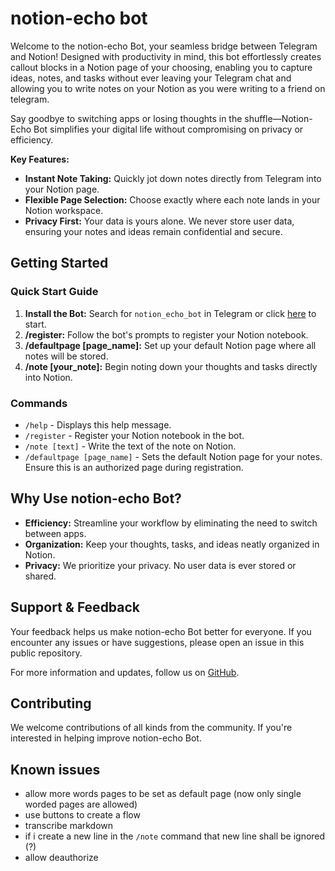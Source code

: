# notion-echo bot

Welcome to the notion-echo Bot, your seamless bridge between Telegram and Notion! Designed with productivity in mind, this bot effortlessly creates callout blocks in a Notion page of your choosing, enabling you to capture ideas, notes, and tasks without ever leaving your Telegram chat and allowing you to write notes on your Notion as you were writing to a friend on telegram. 

Say goodbye to switching apps or losing thoughts in the shuffle—Notion-Echo Bot simplifies your digital life without compromising on privacy or efficiency.

**Key Features:**
- **Instant Note Taking:** Quickly jot down notes directly from Telegram into your Notion page.
- **Flexible Page Selection:** Choose exactly where each note lands in your Notion workspace.
- **Privacy First:** Your data is yours alone. We never store user data, ensuring your notes and ideas remain confidential and secure.

## Getting Started

### Quick Start Guide

1. **Install the Bot:** Search for `notion_echo_bot` in Telegram or click [here](https://t.me/notion_echo_bot) to start.
2. **/register:** Follow the bot's prompts to register your Notion notebook.
3. **/defaultpage [page_name]:** Set up your default Notion page where all notes will be stored.
4. **/note [your_note]:** Begin noting down your thoughts and tasks directly into Notion.

### Commands

- `/help` - Displays this help message.
- `/register` - Register your Notion notebook in the bot.
- `/note [text]` - Write the text of the note on Notion.
- `/defaultpage [page_name]` - Sets the default Notion page for your notes. Ensure this is an authorized page during registration.

## Why Use notion-echo Bot?

- **Efficiency:** Streamline your workflow by eliminating the need to switch between apps.
- **Organization:** Keep your thoughts, tasks, and ideas neatly organized in Notion.
- **Privacy:** We prioritize your privacy. No user data is ever stored or shared.

## Support & Feedback

Your feedback helps us make notion-echo Bot better for everyone. If you encounter any issues or have suggestions, please open an issue in this public repository.

For more information and updates, follow us on [GitHub](https://github.com/fulviodenza/notion-echo).

## Contributing

We welcome contributions of all kinds from the community. If you're interested in helping improve notion-echo Bot.

## Known issues
- allow more words pages to be set as default page (now only single worded pages are allowed)
- use buttons to create a flow
- transcribe markdown
- if i create a new line in the `/note` command that new line shall be ignored (?)
- allow deauthorize

